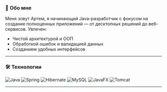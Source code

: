 ### 🚀 Обо мне
Меня зовут Артем, я начинающий Java-разработчик с фокусом на создание полноценных приложений — от десктопных решений до веб-сервисов. Увлечен:
- Чистой архитектурой и ООП
- Обработкой ошибок и валидацией данных
- Созданием удобных интерфейсов

---

### 🛠️ Технологии
![Java](https://img.shields.io/badge/Java-ED8B00?logo=openjdk&logoColor=white)
![Spring](https://img.shields.io/badge/Spring-6DB33F?logo=spring&logoColor=white)
![Hibernate](https://img.shields.io/badge/Hibernate-59666C?logo=hibernate&logoColor=white)
![MySQL](https://img.shields.io/badge/MySQL-4479A1?logo=mysql&logoColor=white)
![JavaFX](https://img.shields.io/badge/JavaFX-ED8B00?logo=javafx&logoColor=white)
![Tomcat](https://img.shields.io/badge/Apache_Tomcat-F8DC75?logo=apachetomcat&logoColor=black)

---
